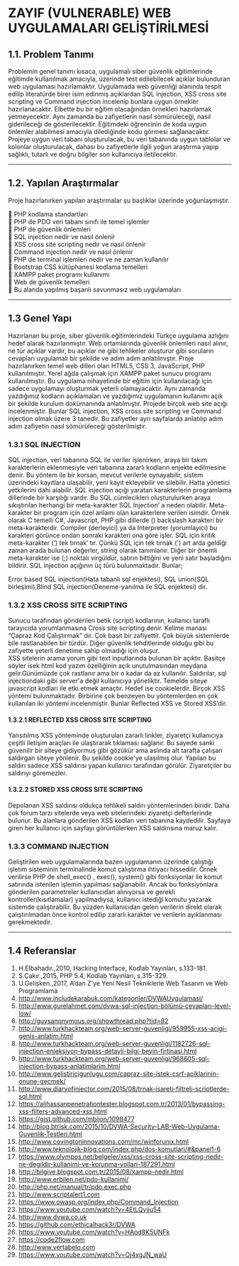 # ZAYIF (VULNERABLE) WEB UYGULAMALARI GELİŞTİRİLMESİ

## 1.1. Problem Tanımı

Problemin genel tanımı kısaca, uygulamalı siber güvenlik eğitimlerinde eğitimde kullanılmak amacıyla, üzerinde test edilebilecek açıklar bulunduran web uygulaması hazırlamaktır. Uygulamada web güvenliği alanında tespit edilip literatürde birer isim edinmiş açıklardan SQL injection, XSS cross site scripting ve Command injection incelenip bunlara uygun örnekler hazırlanacaktır. Elbette bu bir eğitim olacağından örnekleri hazırlamak yetmeyecektir. Aynı zamanda bu zafiyetlerin nasıl sömürüleceği, nasıl giderileceği de gösterilecektir. Eğitimdeki öğrencinin de koda uygun önlemler alabilmesi amacıyla dilediğinde kodu görmesi sağlanacaktır. Projeye uygun veri tabanı oluşturulacak, bu veri tabanında uygun tablolar ve kolonlar oluşturulacak, dahası bu zafiyetlerle ilgili yoğun araştırma yapıp sağlıklı, tutarlı ve doğru bilgiler son kullanıcıya iletilecektir. 

<hr>


## 1.2. Yapılan Araştırmalar
Proje hazırlanırken yapılan araştırmalar şu başlıklar üzerinde yoğunlaşmıştır.

	PHP kodlama standartları <br>
	PHP de PDO veri tabanı sınıfı ile temel işlemler<br>
	PHP de güvenlik önlemleri<br>
	SQL injection nedir ve nasıl önlenir<br>
	XSS cross site scripting nedir ve nasıl önlenir<br>
	Command injection nedir ve nasıl önlenir<br>
	PHP de terminal işlemleri nedir ve ne zaman kullanılır<br>
	Bootstrap CSS kütüphanesi kodlama temelleri<br>
	XAMPP paket programı kullanımı<br>
	Web de güvenlik temelleri<br>
	Bu alanda yapılmış başarılı savunmasız web uygulamaları<br>

<hr>

## 1.3 Genel Yapı

Hazırlanan bu proje, siber güvenlik eğitimlerindeki Türkçe uygulama azlığını hedef alarak hazırlanmıştır. Web ortamlarında güvenlik önlemleri nasıl alınır, ne tür açıklar vardır, bu açıklar ne gibi tehlikeler oluşturur gibi soruların cevapları uygulamalı bir şekilde ve adım adım anlatılmıştır. 
Proje hazırlanırken temel web dilleri olan HTML5, CSS 3, JavaScript, PHP kullanılmıştır. Yerel ağda çalışmak için XAMPP paket sunucu programı kullanılmıştır. 
Bu uygulama nihayetinde bir eğitim için kullanılacağı için sadece uygulamayı oluşturmak yeterli olamayacaktır. Aynı zamanda yazdığımız kodların açıklamaları ve yazdığımız uygulamanın kullanımı açık bir şekilde kurulum dokümanında anlatılmıştır.
Projede birçok web site açığı incelenmiştir. Bunlar SQL injection, XSS cross site scripting ve Command injection olmak üzere 3 tanedir. Bu zafiyetler ayrı sayfalarda anlatılıp adım adım zafiyetin nasıl sömürüleceği gösterilmiştir.

### 1.3.1 SQL INJECTION

SQL injection, veri tabanına SQL ile veriler işlenirken, araya bir takım karakterlerin eklenmesiyle veri tabanına zararlı kodların enjekte edilmesine denir. Bu yöntem ile bir korsan, mevcut verilerle oynayabilir, sistem üzerindeki kayıtlara ulaşabilir, yeni kayıt ekleyebilir ve silebilir. Hatta yönetici yetkilerini dahi alabilir. SQL injection açığı yaratan karakterlerin programlama dillerinde bir karşılığı vardır. Bu SQL cümlecikleri oluşturulurken araya sıkıştırılan herhangi bir meta-karakter SQL Injection’ a neden olabilir.
Meta-karakter bir program için özel anlamı olan karakterlere verilen isimdir. Örnek olarak C temelli C#, Javascript, PHP gibi dillerde (\) backslash karakteri bir meta-karakterdir. Compiler (derleyici) ya da Interpreter (yorumlayıcı) bu karakteri görünce ondan sonraki karakteri ona göre işler. SQL için kritik meta-karakter (‘) tek tırnak’ tır. Çünkü SQL için tek tırnak (') art arda geldiği zaman arada bulunan değerler, string olarak tanımlanır. Diğer bir önemli meta-karakter ise (;) noktalı virgüldür, satırın bittiğini ve yeni satır başladığını bildirir.
SQL injection açığının üç türü bulunmaktadır. Bunlar;<br>

  Error based SQL injection(Hata tabanlı sql enjektesi), SQL union(SQL birleşimi),Blind SQL injection(Deneme-yanılma ile SQL enjektesi) dir.

### 1.3.2 XSS CROSS SITE SCRIPTING

Sunucu tarafından gönderilen betik (script) kodlarının, kullanıcı taraflı tarayıcıda yorumlanmasına Cross site scripting denir. Kelime manası “Çapraz Kod Çalıştırmak” dır. Çok basit bir zafiyettir. Çok büyük sistemlerde bile rastlanabilen bir türdür. Diğer güvenlik tehditlerinde olduğu gibi bu zafiyette yeterli denetime sahip olmadığı için oluşur.	
XSS sitelerin arama yorum gibi text inputlarında bulunan bir açıktır. Basitçe söyler isek html kod yazım özelliğinin açık unutulmasından meydana gelir.Günümüzde çok rastlanır ama bir o kadar da az kullanılır. Saldırılar, sql injectiondaki gibi server'a değil kullanıcıya yöneliktir. Temelde siteye javascript kodları ile etki etmek amaçtır. Hedef ise cookielerdir.
Birçok XSS yöntemi bulunmaktadır. Birbirine çok benzeyen bu yöntemlerden en çok kullanılan iki yöntemi incelenmiştir. Bunlar Reflected XSS ve Stored XSS’dir.

#### 1.3.2.1 REFLECTED XSS CROSS SITE SCRIPTING 

Yansıtılmış XSS yönteminde oluşturulan zararlı linkler, ziyaretçi kullanıcıya çeşitli iletişim araçları ile ulaştırarak tıklaması sağlanır. Bu sayede sanki güvenilir bir siteye gidiyormuş gibi gözükür ama aslında alt tarafta çalışan saldırgan siteye yönlenir. Bu şekilde cookie'ye ulaşılmış olur. Yapılan bu saldırı sadece XSS saldırısı yapan kullanıcı tarafından görülür. Ziyaretçiler bu saldırıyı göremezler.

#### 1.3.2.2 STORED XSS CROSS SITE SCRIPTING

Depolanan XSS saldırısı oldukça tehlikeli saldırı yöntemlerinden biridir. 
Daha çok forum tarzı sitelerde veya web sitelerindeki ziyaretçi defterlerinde bulunur.
Bu alanlara gönderilen XSS kodları veri tabanına kaydedilir. Sayfaya giren her kullanıcı için sayfayı görüntülerken XSS saldırısına maruz kalır.

### 1.3.3 COMMAND INJECTION

Geliştirilen web uygulamalarında bazen uygulamanın üzerinde çalıştığı işletim sisteminin terminalinde komut çalıştırma ihtiyacı hissedilir. Örnek verilirse PHP de shell_exec() , exec(), system() gibi fonksiyonlar ile komut satırında istenilen işlemin yapılması sağlanabilir. Ancak bu fonksiyonlara gönderilen parametreler kullanıcıdan alınıyorsa ve gerekli kontroller(kısıtlamalar) yapılmadıysa, kullanıcı istediği komutu yazarak sistemde çalıştırabilir. Bu yüzden kullanıcıdan gelen verilerin direkt olarak çalıştırılmadan önce kontrol edilip zararlı karakter ve verilerin ayıklanması gerekmektedir.

<hr>

## 1.4 Referanslar

1.	H.Elbahadır.,2010, Hacking Interface, Kodlab Yayınları, s.133-181.
2.	S.Çakır.,2015, PHP 5.4, Kodlab Yayınları, s.315-329.
3.	U.Gelişken.,2017, A’dan Z’ye Yeni Nesil Tekniklerle Web Tasarım ve Web Programlama
4.	http://www.includekarabuk.com/kategoriler/DVWAUygulamasi/
5.	http://www.gurelahmet.com/dvwa-sql-injection-bölümü-cevapları-level-low/
6.	http://guysanonymous.org/showthread.php?tid=82
7.	http://www.turkhackteam.org/web-server-guvenligi/959955-xss-acigi-genis-anlatim.html
8.	http://www.turkhackteam.org/web-server-guvenligi/1182726-sql-injection-enjeksiyon-bypass-detayli-bilgi-beyin-firtinasi.html
9.	http://www.turkhackteam.org/web-server-guvenligi/968605-sql-injection-bypass-anlatimlarim.html
10.	http://www.gelistiricigunlugu.com/capraz-site-istek-csrf-aciklarinin-onune-gecmek/
11.	http://www.diaryofinjector.com/2015/08/trnak-isareti-filtreli-scriptlerde-sql.html
12.	https://alihassanpenetrationtester.blogspot.com.tr/2013/01/bypassing-xss-filters-advanced-xss.html
13.	https://gist.github.com/mbijon/1098477
14.	http://blog.btrisk.com/2015/10/DVWA-Security-LAB-Web-Uygulama-Guvenlik-Testleri.html
15.	http://www.covingtoninnovations.com/mc/winforunix.html
16.	http://www.teknolojik-blog.com/index.php/dos-komutlari/#&panel1-6
17.	https://www.olympos.net/belgeler/xss/xss-cross-site-scripting-nedir-ne-degildir-kullanimi-ve-korunma-yollari-187291.html
18.	http://bilgive.blogspot.com.tr/2015/08/xampp-nedir.html
19.	http://www.erbilen.net/pdo-kullanimi/
20.	http://php.net/manual/tr/pdo.exec.php
21.	http://www.scriptalert1.com
22.	https://www.owasp.org/index.php/Command_Injection
23.	https://www.youtube.com/watch?v=4EtLQvjju54
24.	http://www.dvwa.co.uk
25.	https://github.com/ethicalhack3r/DVWA
26.	https://www.youtube.com/watch?v=HAod8K5UNFk
27.	https://code2flow.com
28.	http://www.vertabelo.com
29.	https://www.youtube.com/watch?v=Oj4xgJN_waU





